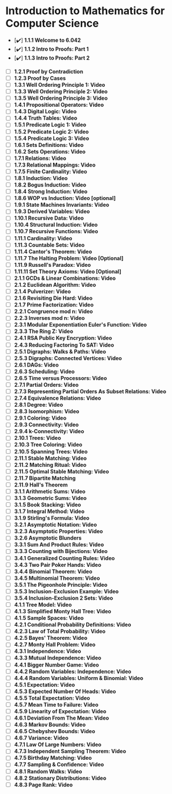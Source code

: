 # Introduction to Mathematics for Computer Science

- [✔️] **1.1.1 Welcome to 6.042**
- [✔️] **1.1.2 Intro to Proofs: Part 1**
- [✔️] **1.1.3 Intro to Proofs: Part 2**
- [ ] **1.2.1 Proof by Contradiction**
- [ ] **1.2.3 Proof by Cases**
- [ ] **1.3.1 Well Ordering Principle 1: Video**
- [ ] **1.3.3 Well Ordering Principle 2: Video**
- [ ] **1.3.5 Well Ordering Principle 3: Video**
- [ ] **1.4.1 Propositional Operators: Video**
- [ ] **1.4.3 Digital Logic: Video**
- [ ] **1.4.4 Truth Tables: Video**
- [ ] **1.5.1 Predicate Logic 1: Video**
- [ ] **1.5.2 Predicate Logic 2: Video**
- [ ] **1.5.4 Predicate Logic 3: Video**
- [ ] **1.6.1 Sets Definitions: Video**
- [ ] **1.6.2 Sets Operations: Video**
- [ ] **1.7.1 Relations: Video**
- [ ] **1.7.3 Relational Mappings: Video**
- [ ] **1.7.5 Finite Cardinality: Video**
- [ ] **1.8.1 Induction: Video**
- [ ] **1.8.2 Bogus Induction: Video**
- [ ] **1.8.4 Strong Induction: Video**
- [ ] **1.8.6 WOP vs Induction: Video [optional]**
- [ ] **1.9.1 State Machines Invariants: Video**
- [ ] **1.9.3 Derived Variables: Video**
- [ ] **1.10.1 Recursive Data: Video**
- [ ] **1.10.4 Structural Induction: Video**
- [ ] **1.10.7 Recursive Functions: Video**
- [ ] **1.11.1 Cardinality: Video**
- [ ] **1.11.3 Countable Sets: Video**
- [ ] **1.11.4 Cantor's Theorem: Video**
- [ ] **1.11.7 The Halting Problem: Video [Optional]**
- [ ] **1.11.9 Russell's Paradox: Video**
- [ ] **1.11.11 Set Theory Axioms: Video [Optional]**
- [ ] **2.1.1 GCDs & Linear Combinations: Video**
- [ ] **2.1.2 Euclidean Algorithm: Video**
- [ ] **2.1.4 Pulverizer: Video**
- [ ] **2.1.6 Revisiting Die Hard: Video**
- [ ] **2.1.7 Prime Factorization: Video**
- [ ] **2.2.1 Congruence mod n: Video**
- [ ] **2.2.3 Inverses mod n: Video**
- [ ] **2.3.1 Modular Exponentiation Euler's Function: Video**
- [ ] **2.3.3 The Ring Z: Video**
- [ ] **2.4.1 RSA Public Key Encryption: Video**
- [ ] **2.4.3 Reducing Factoring To SAT: Video**
- [ ] **2.5.1 Digraphs: Walks & Paths: Video**
- [ ] **2.5.3 Digraphs: Connected Vertices: Video**
- [ ] **2.6.1 DAGs: Video**
- [ ] **2.6.3 Scheduling: Video**
- [ ] **2.6.5 Time versus Processors: Video**
- [ ] **2.7.1 Partial Orders: Video**
- [ ] **2.7.3 Representing Partial Orders As Subset Relations: Video**
- [ ] **2.7.4 Equivalence Relations: Video**
- [ ] **2.8.1 Degree: Video**
- [ ] **2.8.3 Isomorphism: Video**
- [ ] **2.9.1 Coloring: Video**
- [ ] **2.9.3 Connectivity: Video**
- [ ] **2.9.4 k-Connectivity: Video**
- [ ] **2.10.1 Trees: Video**
- [ ] **2.10.3 Tree Coloring: Video**
- [ ] **2.10.5 Spanning Trees: Video**
- [ ] **2.11.1 Stable Matching: Video**
- [ ] **2.11.2 Matching Ritual: Video**
- [ ] **2.11.5 Optimal Stable Matching: Video**
- [ ] **2.11.7 Bipartite Matching**
- [ ] **2.11.9 Hall's Theorem**
- [ ] **3.1.1 Arithmetic Sums: Video**
- [ ] **3.1.3 Geometric Sums: Video**
- [ ] **3.1.5 Book Stacking: Video**
- [ ] **3.1.7 Integral Method: Video**
- [ ] **3.1.9 Stirling's Formula: Video**
- [ ] **3.2.1 Asymptotic Notation: Video**
- [ ] **3.2.3 Asymptotic Properties: Video**
- [ ] **3.2.6 Asymptotic Blunders**
- [ ] **3.3.1 Sum And Product Rules: Video**
- [ ] **3.3.3 Counting with Bijections: Video**
- [ ] **3.4.1 Generalized Counting Rules: Video**
- [ ] **3.4.3 Two Pair Poker Hands: Video**
- [ ] **3.4.4 Binomial Theorem: Video**
- [ ] **3.4.5 Multinomial Theorem: Video**
- [ ] **3.5.1 The Pigeonhole Principle: Video**
- [ ] **3.5.3 Inclusion-Exclusion Example: Video**
- [ ] **3.5.4 Inclusion-Exclusion 2 Sets: Video**
- [ ] **4.1.1 Tree Model: Video**
- [ ] **4.1.3 Simplified Monty Hall Tree: Video**
- [ ] **4.1.5 Sample Spaces: Video**
- [ ] **4.2.1 Conditional Probability Definitions: Video**
- [ ] **4.2.3 Law of Total Probability: Video**
- [ ] **4.2.5 Bayes' Theorem: Video**
- [ ] **4.2.7 Monty Hall Problem: Video**
- [ ] **4.3.1 Independence: Video**
- [ ] **4.3.3 Mutual Independence: Video**
- [ ] **4.4.1 Bigger Number Game: Video**
- [ ] **4.4.2 Random Variables: Independence: Video**
- [ ] **4.4.4 Random Variables: Uniform & Binomial: Video**
- [ ] **4.5.1 Expectation: Video**
- [ ] **4.5.3 Expected Number Of Heads: Video**
- [ ] **4.5.5 Total Expectation: Video**
- [ ] **4.5.7 Mean Time to Failure: Video**
- [ ] **4.5.9 Linearity of Expectation: Video**
- [ ] **4.6.1 Deviation From The Mean: Video**
- [ ] **4.6.3 Markov Bounds: Video**
- [ ] **4.6.5 Chebyshev Bounds: Video**
- [ ] **4.6.7 Variance: Video**
- [ ] **4.7.1 Law Of Large Numbers: Video**
- [ ] **4.7.3 Independent Sampling Theorem: Video**
- [ ] **4.7.5 Birthday Matching: Video**
- [ ] **4.7.7 Sampling & Confidence: Video**
- [ ] **4.8.1 Random Walks: Video**
- [ ] **4.8.2 Stationary Distributions: Video**
- [ ] **4.8.3 Page Rank: Video**
